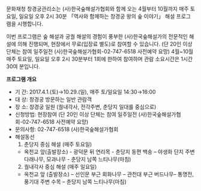 문화재청 창경궁관리소는 (사)한국숲해설가협회와 함께 오는 4월부터 10월까지 매주 토요일, 일요일 오후 2시 30분 「역사와 함께하는 창경궁 왕의 숲 이야기」 해설 프로그램을 시행합니다.

이번 프로그램은 숲 해설과 궁궐 해설의 경험이 풍부한 (사)한국숲해설가의 전문적인 해설에 의해 진행되며, 현장에서 무료(입장료 별도)로 참여할 수 있습니다. (단 20인 이상 단체는 참여 일주일전 (사)한국숲해설가협회-02-747-6518 사전예약 요망) 4월~10월 매주 토요일, 일요일 오후 2시 30분부터 1회에 한하여 참여하며 관람 소요시간은 1시간 30여 분입니다.

**프로그램 개요**
- 기 간: 2017.4.1.(토)→10.29.(일), 매주 토/일요일 14:30→16:00
- 대 상: 창경궁 방문하는 일반 관람객
- 장 소: 창경궁 일원 (궐내각사, 전각주변, 춘당지 일대를 중심으로)
- 신청방법: 현장참여 (단 20인 이상 단체는 참여 일주일전 (사)한국숲해설가협회-02-747-6518 사전예약 요망)
- 문의사항: 02-747-6518 (사)한국숲해설가협회
- 해설동선
  1) 춘당지 중심 해설 (매주 토요일)
    - 옥천교 앞(출발장소) - 광덕문 뒤 연리목 - 춘당지 동편 백송 – 야생화 단지 주변 다래나무, 모과나무 - 춘당지 남쪽 느티나무(마침)
  2) 궐내각사 중심 해설 (매주 일요일)
    - 옥천교 앞 (출발장소) – 선인문 부근 회화나무 – 관천대 부근 버드나무– 통명전, 풍기대 주변 수목 – 춘당지 남쪽 느티나무(마침)